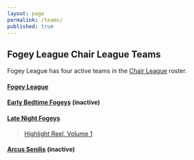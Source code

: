 ```yaml
---
layout: page
permalink: /teams/
published: true
---
```


## Fogey League Chair League Teams

Fogey League has four active teams in the [Chair League](https://www.chairleague.com/) roster.

#### [Fogey League](https://www.chairleague.com/teams/362)

#### [Early Bedtime Fogeys](https://www.chairleague.com/teams/444) (inactive)

#### [Late Night Fogeys](https://www.chairleague.com/teams/603)
> [Highlight Reel, Volume 1](https://youtu.be/gI1XCiukLQU)

#### [Arcus Senilis](https://www.chairleague.com/teams/721) (inactive)

